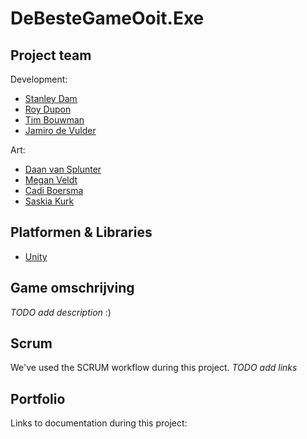 # DeBesteGameOoit.Exe

## Project team

Development:

  - [Stanley Dam](https://github.com/Stanley-Dam)
  - [Roy Dupon](https://github.com/Royd54)
  - [Tim Bouwman](https://github.com/TimBouwman)
  - [Jamiro de Vulder](https://github.com/jamirodevulder)

Art:

  - [Daan van Splunter](https://daanvs.myportfolio.com/)
  - [Megan Veldt](https://meganveldtgameart.myportfolio.com/)
  - [Cadi Boersma](https://a26008.myportfolio.com/)
  - [Saskia Kurk](https://saskiakurk.myportfolio.com/)

## Platformen & Libraries
- [Unity](https://unity.com/)

## Game omschrijving
_TODO add description_
:)

## Scrum
We've used the SCRUM workflow during this project.
_TODO add links_

## Portfolio
Links to documentation during this project:
 
